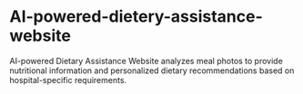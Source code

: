 # AI-powered-dietery-assistance-website
AI-powered Dietary Assistance Website analyzes meal photos to provide nutritional information and personalized dietary recommendations based on hospital-specific requirements.
